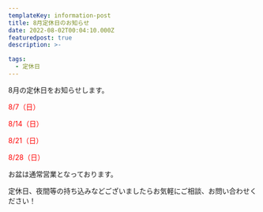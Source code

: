 ```yaml
---
templateKey: information-post
title: 8月定休日のお知らせ
date: 2022-08-02T00:04:10.000Z
featuredpost: true
description: >-

tags:
  - 定休日
---
```


8月の定休日をお知らせします。

<span style="color: red;">8/7（日）</span>

<span style="color: red;">8/14（日）</span>

<span style="color: red;">8/21（日）</span>

<span style="color: red;">8/28（日）</span>

お盆は通常営業となっております。

定休日、夜間等の持ち込みなどございましたらお気軽にご相談、お問い合わせください！
